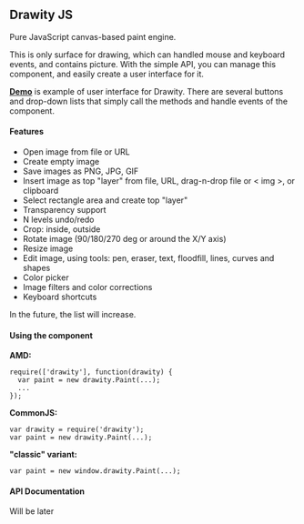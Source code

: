 ## Drawity JS
Pure JavaScript canvas-based paint engine.

This is only surface for drawing, which can handled mouse and keyboard events, and contains picture. With the simple API, you can manage this component, and easily create a user interface for it.

<b><a href="https://alexandroppolus.github.io/drawity/demo/" target="_blank">Demo</a></b> is example of user interface for Drawity. There are several buttons and drop-down lists that simply call the methods and handle events of the component.

#### Features
 - Open image from file or URL
 - Create empty image
 - Save images as PNG, JPG, GIF
 - Insert image as top "layer" from file, URL, drag-n-drop file or < img >, or clipboard
 - Select rectangle area and create top "layer"
 - Transparency support
 - N levels undo/redo
 - Crop: inside, outside
 - Rotate image (90/180/270 deg or around the X/Y axis)
 - Resize image
 - Edit image, using tools: pen, eraser, text, floodfill, lines, curves and shapes
 - Color picker
 - Image filters and color corrections
 - Keyboard shortcuts
 
In the future, the list will increase.
 
#### Using the component

<b>AMD:</b>
```
require(['drawity'], function(drawity) {
  var paint = new drawity.Paint(...);
  ...
});
```

<b>CommonJS:</b>
```
var drawity = require('drawity');
var paint = new drawity.Paint(...);
```

<b>"classic" variant:</b>
```
var paint = new window.drawity.Paint(...);
```

 
#### API Documentation

Will be later
